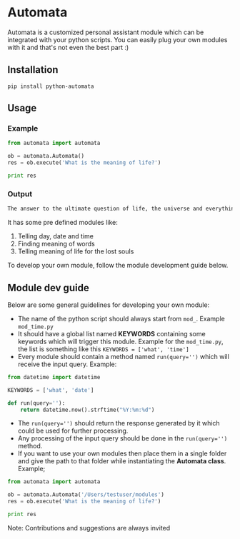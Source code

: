 Automata
========

Automata is a customized personal assistant module which can be integrated with your python scripts. You can easily plug your own modules with it and that's not even the best part :)


Installation
------------

```
pip install python-automata
```


Usage
-----

### Example

```python
from automata import automata

ob = automata.Automata()
res = ob.execute('What is the meaning of life?')

print res
```

### Output

```bash
The answer to the ultimate question of life, the universe and everything is 42.
```


It has some pre defined modules like:

1. Telling day, date and time
2. Finding meaning of words
3. Telling meaning of life for the lost souls

To develop your own module, follow the module development guide below.


Module dev guide
----------------


Below are some general guidelines for developing your own module:

* The name of the python script should always start from ```mod_```. Example ```mod_time.py```
* It should have a global list named **KEYWORDS** containing some keywords which will trigger this module. Example for the ```mod_time.py```, the list is something like this ```KEYWORDS = ['what', 'time']```
* Every module should contain a method named ```run(query='')``` which will receive the input query. Example:
```python
from datetime import datetime

KEYWORDS = ['what', 'date']

def run(query=''):
	return datetime.now().strftime("%Y:%m:%d")
``` 
* The ```run(query='')``` should return the response generated by it which could be used for further processing.
* Any processing of the input query should be done in the ```run(query='')``` method.
* If you want to use your own modules then place them in a single folder and give the path to that folder while instantiating the **Automata class**. Example;
```python
from automata import automata

ob = automata.Automata('/Users/testuser/modules')
res = ob.execute('What is the meaning of life?')

print res
```


Note: Contributions and suggestions are always invited